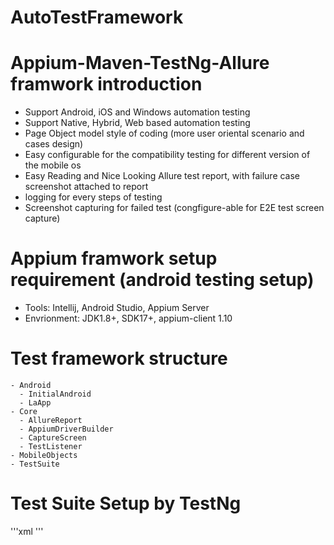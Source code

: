 # AutoTestFramework

# Appium-Maven-TestNg-Allure framwork introduction
  - Support Android, iOS and Windows automation testing 
  - Support Native, Hybrid, Web based automation testing
  - Page Object model style of coding (more user oriental scenario and cases design)
  - Easy configurable for the compatibility testing for different version of the mobile os
  - Easy Reading and Nice Looking Allure test report, with failure case screenshot attached to report
  - logging for every steps of testing
  - Screenshot capturing for failed test (congfigure-able for E2E test screen capture)
  
# Appium framwork setup requirement (android testing setup)
  - Tools: Intellij, Android Studio, Appium Server
  - Envrionment: JDK1.8+, SDK17+, appium-client 1.10
  
  
  
  # Test framework structure
    - Android
      - InitialAndroid
      - LaApp
    - Core
      - AllureReport
      - AppiumDriverBuilder
      - CaptureScreen
      - TestListener
    - MobileObjects
    - TestSuite
    
 # Test Suite Setup by TestNg 
 '''xml
 <suite name="1stSuite">
     <test name ="ListTest">
         <classes>
             <class name ="Test1" />
         </classes>
     </test>
  </suite>
 '''
  <suite name="2ndSuite">
     <test name ="DetailTest">
         <classes>
             <class name ="Test2" />
         </classes>
     </test>
  </suite>
    
    
